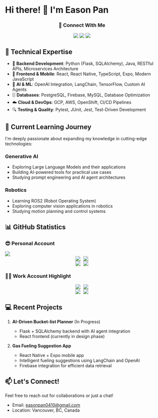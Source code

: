 # Hi there! 👋 I'm Eason Pan

<div align="center">
  
### 🔗 Connect With Me

[<img src="https://img.shields.io/badge/Personal_GitHub-100000?style=for-the-badge&logo=github&logoColor=white" />](https://github.com/eason-pan-ep)
[<img src="https://img.shields.io/badge/Work_GitHub-2088FF?style=for-the-badge&logo=github&logoColor=white" />](https://github.com/eason-pan-bc)
[<img src="https://img.shields.io/badge/LinkedIn-0077B5?style=for-the-badge&logo=linkedin&logoColor=white" />](https://www.linkedin.com/in/easonp/)

</div>

## 🚀 Technical Expertise

- 🔧 **Backend Development**: Python (Flask, SQLAlchemy), Java, RESTful APIs, Microservices Architecture
- 🎯 **Frontend & Mobile**: React, React Native, TypeScript, Expo, Modern JavaScript
- 🤖 **AI & ML**: OpenAI Integration, LangChain, TensorFlow, Custom AI Agents
- 🗄️ **Databases**: PostgreSQL, Firebase, MySQL, Database Optimization
- ☁️ **Cloud & DevOps**: GCP, AWS, OpenShift, CI/CD Pipelines
- 🔍 **Testing & Quality**: Pytest, JUnit, Jest, Test-Driven Development

## 🌱 Current Learning Journey

I'm deeply passionate about expanding my knowledge in cutting-edge technologies:

### Generative AI
- Exploring Large Language Models and their applications
- Building AI-powered tools for practical use cases
- Studying prompt engineering and AI agent architectures

### Robotics
- Learning ROS2 (Robot Operating System)
- Exploring computer vision applications in robotics
- Studying motion planning and control systems

## 📊 GitHub Statistics

### 😎 Personal Account

<img src="https://github-profile-summary-cards.vercel.app/api/cards/profile-details?username=eason-pan-ep&theme=tokyonight" />

<div style="display: flex; justify-content: center; gap: 10px;">
  <img src="https://github-profile-summary-cards.vercel.app/api/cards/repos-per-language?username=eason-pan-ep&theme=tokyonight" />
  <img src="https://github-profile-summary-cards.vercel.app/api/cards/most-commit-language?username=eason-pan-ep&theme=tokyonight" />
</div>

<div style="display: flex; justify-content: center; gap: 10px;">
  <img src="https://github-profile-summary-cards.vercel.app/api/cards/stats?username=eason-pan-ep&theme=tokyonight" />
  <img src="https://github-profile-summary-cards.vercel.app/api/cards/productive-time?username=eason-pan-ep&theme=tokyonight&utcOffset=8" />
</div>

### 👨‍💻 Work Account Highlight
<div style="display: flex; justify-content: center; gap: 10px;">
  <img src="https://github-profile-summary-cards.vercel.app/api/cards/repos-per-language?username=eason-pan-bc&theme=tokyonight" />
  <img src="https://github-profile-summary-cards.vercel.app/api/cards/most-commit-language?username=eason-pan-bc&theme=tokyonight" />
</div>

<div style="display: flex; justify-content: center; gap: 10px;">
  <img src="https://github-profile-summary-cards.vercel.app/api/cards/stats?username=eason-pan-bc&theme=tokyonight" />
  <img src="https://github-profile-summary-cards.vercel.app/api/cards/productive-time?username=eason-pan-bc&theme=tokyonight&utcOffset=8" />
</div>

## 💻 Recent Projects

1. **AI-Driven Bucket-list Planner** (In Progress)
   - Flask + SQLAlchemy backend with AI agent integration
   - React frontend (currently in design phase)

2. **Gas Fueling Suggestion App**
   - React Native + Expo mobile app
   - Intelligent fueling suggestions using LangChain and OpenAI
   - Firebase integration for efficient data retrieval




## 📫 Let's Connect!
Feel free to reach out for collaborations or just a chat!
- Email: easonpan0410@gmail.com
- Location: Vancouver, BC, Canada
